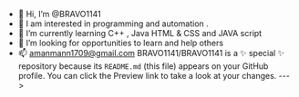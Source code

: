 - 👋 Hi, I’m @BRAVO1141
- 👀 I am interested in programming and automation .
- 🌱 I’m currently learning C++ , Java HTML & CSS and JAVA script 
- 💞️ I’m looking for opportunities to learn and help others 
- 📫 amanmann1709@gmail.com
BRAVO1141/BRAVO1141 is a ✨ special ✨ repository because its `README.md` (this file) appears on your GitHub profile.
You can click the Preview link to take a look at your changes.
--->
